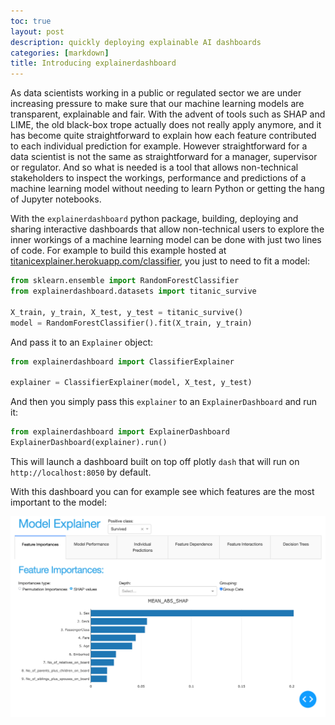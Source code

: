 ```yaml
---
toc: true
layout: post
description: quickly deploying explainable AI dashboards
categories: [markdown]
title: Introducing explainerdashboard
---
```

As data scientists working in a public or regulated sector we are under increasing pressure to make sure that our machine learning models are transparent, explainable and fair. With the advent of tools such as SHAP and LIME, the old black-box trope actually does not really apply anymore, and it has become quite straightforward to explain how each feature contributed to each individual prediction for example. However straightforward for a data scientist is not the same as straightforward for a manager, supervisor or regulator. And so what is needed is a tool that allows non-technical stakeholders to inspect the workings, performance and predictions of a machine learning model without needing to learn Python or getting the hang of Jupyter notebooks. 


With the `explainerdashboard` python package, building, deploying and sharing interactive dashboards
that allow non-technical users to explore the inner workings of a machine learning model 
can be done with just two lines of code. For example to build this example hosted at [titanicexplainer.herokuapp.com/classifier](titanicexplainer.herokuapp.com/classifier), you just to 
need to fit a model:

```python
from sklearn.ensemble import RandomForestClassifier
from explainerdashboard.datasets import titanic_survive

X_train, y_train, X_test, y_test = titanic_survive()
model = RandomForestClassifier().fit(X_train, y_train)
```

And pass it to an `Explainer` object:

```python
from explainerdashboard import ClassifierExplainer

explainer = ClassifierExplainer(model, X_test, y_test)
```

And then you simply pass this `explainer` to an `ExplainerDashboard` and run it:

```python
from explainerdashboard import ExplainerDashboard
ExplainerDashboard(explainer).run()
```

This will launch a dashboard built on top off plotly `dash` that will run on
`http://localhost:8050` by default. 



With this dashboard you can for example see which features are the most 
important to the model:

![importances tab](images/explainerdashboard/tab_importances.png)

<!-- 
Or how the model performs:

![]({{ https://explainerdashboard.readthedocs.io }}en/latest/_images/tab_model_performance.png "model performance tab")

And you can explain how each individual feature contributed to each
individual prediction:

![]({{ https://explainerdashboard.readthedocs.io }}en/latest/_images/tab_individual_predictions.png "contributions tab")

Figure out how predictions would have changed if one or more of the variables
were different:

![]({{ https://explainerdashboard.readthedocs.io }}en/latest/_images/tab_whatif.png "whatif tab")

See how feature impact predictions :

![]({{ https://explainerdashboard.readthedocs.io }}en/latest/_images/tab_feature_dependence.png "feature dependence tab")


And even inspect every decision tree inside a random forest:

![]({{ https://explainerdashboard.readthedocs.io }}en/latest/_images/tab_decision_trees.png "decisiontrees tab")




 -->








